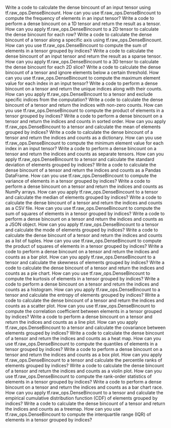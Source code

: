 Write a code to calculate the dense bincount of an input tensor using tf.raw_ops.DenseBincount.
How can you use tf.raw_ops.DenseBincount to compute the frequency of elements in an input tensor?
Write a code to perform a dense bincount on a 1D tensor and return the result as a tensor.
How can you apply tf.raw_ops.DenseBincount to a 2D tensor to calculate the dense bincount for each row?
Write a code to calculate the dense bincount of a tensor along a specific axis using tf.raw_ops.DenseBincount.
How can you use tf.raw_ops.DenseBincount to compute the sum of elements in a tensor grouped by indices?
Write a code to calculate the dense bincount of an input tensor and return the result as a sparse tensor.
How can you apply tf.raw_ops.DenseBincount to a 3D tensor to calculate the dense bincount for each 2D slice?
Write a code to calculate the dense bincount of a tensor and ignore elements below a certain threshold.
How can you use tf.raw_ops.DenseBincount to compute the maximum element value for each index in an input tensor?
Write a code to perform a dense bincount on a tensor and return the unique indices along with their counts.
How can you apply tf.raw_ops.DenseBincount to a tensor and exclude specific indices from the computation?
Write a code to calculate the dense bincount of a tensor and return the indices with non-zero counts.
How can you use tf.raw_ops.DenseBincount to compute the product of elements in a tensor grouped by indices?
Write a code to perform a dense bincount on a tensor and return the indices and counts in sorted order.
How can you apply tf.raw_ops.DenseBincount to a tensor and calculate the mean of elements grouped by indices?
Write a code to calculate the dense bincount of a tensor and return the indices and counts as a dictionary.
How can you use tf.raw_ops.DenseBincount to compute the minimum element value for each index in an input tensor?
Write a code to perform a dense bincount on a tensor and return the indices and counts as separate tensors.
How can you apply tf.raw_ops.DenseBincount to a tensor and calculate the standard deviation of elements grouped by indices?
Write a code to calculate the dense bincount of a tensor and return the indices and counts as a Pandas DataFrame.
How can you use tf.raw_ops.DenseBincount to compute the variance of elements in a tensor grouped by indices?
Write a code to perform a dense bincount on a tensor and return the indices and counts as NumPy arrays.
How can you apply tf.raw_ops.DenseBincount to a tensor and calculate the median of elements grouped by indices?
Write a code to calculate the dense bincount of a tensor and return the indices and counts as a CSV file.
How can you use tf.raw_ops.DenseBincount to compute the sum of squares of elements in a tensor grouped by indices?
Write a code to perform a dense bincount on a tensor and return the indices and counts as a JSON object.
How can you apply tf.raw_ops.DenseBincount to a tensor and calculate the mode of elements grouped by indices?
Write a code to calculate the dense bincount of a tensor and return the indices and counts as a list of tuples.
How can you use tf.raw_ops.DenseBincount to compute the product of squares of elements in a tensor grouped by indices?
Write a code to perform a dense bincount on a tensor and return the indices and counts as a bar plot.
How can you apply tf.raw_ops.DenseBincount to a tensor and calculate the skewness of elements grouped by indices?
Write a code to calculate the dense bincount of a tensor and return the indices and counts as a pie chart.
How can you use tf.raw_ops.DenseBincount to compute the kurtosis of elements in a tensor grouped by indices?
Write a code to perform a dense bincount on a tensor and return the indices and counts as a histogram.
How can you apply tf.raw_ops.DenseBincount to a tensor and calculate the entropy of elements grouped by indices?
Write a code to calculate the dense bincount of a tensor and return the indices and counts as a scatter plot.
How can you use tf.raw_ops.DenseBincount to compute the correlation coefficient between elements in a tensor grouped by indices?
Write a code to perform a dense bincount on a tensor and return the indices and counts as a line plot.
How can you apply tf.raw_ops.DenseBincount to a tensor and calculate the covariance between elements grouped by indices?
Write a code to calculate the dense bincount of a tensor and return the indices and counts as a heat map.
How can you use tf.raw_ops.DenseBincount to compute the quantiles of elements in a tensor grouped by indices?
Write a code to perform a dense bincount on a tensor and return the indices and counts as a box plot.
How can you apply tf.raw_ops.DenseBincount to a tensor and calculate the percentile ranks of elements grouped by indices?
Write a code to calculate the dense bincount of a tensor and return the indices and counts as a violin plot.
How can you use tf.raw_ops.DenseBincount to compute the rank-order statistics of elements in a tensor grouped by indices?
Write a code to perform a dense bincount on a tensor and return the indices and counts as a bar chart race.
How can you apply tf.raw_ops.DenseBincount to a tensor and calculate the empirical cumulative distribution function (CDF) of elements grouped by indices?
Write a code to calculate the dense bincount of a tensor and return the indices and counts as a treemap.
How can you use tf.raw_ops.DenseBincount to compute the interquartile range (IQR) of elements in a tensor grouped by indices?